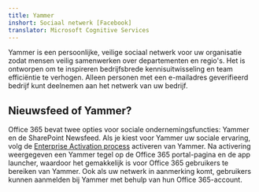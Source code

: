 ```yaml
---
title: Yammer
inshort: Sociaal netwerk [Facebook]
translator: Microsoft Cognitive Services
---
```


Yammer is een persoonlijke, veilige sociaal netwerk voor uw organisatie zodat mensen veilig samenwerken over departementen en regio's. Het is ontworpen om te inspireren bedrijfsbrede kennisuitwisseling en team efficiëntie te verhogen. Alleen personen met een e-mailadres geverifieerd bedrijf kunt deelnemen aan het netwerk van uw bedrijf.

## Nieuwsfeed of Yammer?
Office 365 bevat twee opties voor sociale ondernemingsfuncties: Yammer en de SharePoint Newsfeed. Als je kiest voor Yammer uw sociale ervaring, volg de [Enterprise Activation process](https://support.office.com/en-us/article/Enterprise-Activation-process-4f924c74-87d2-49d0-a4f6-cba3ce2b0e7c) activeren van Yammer. Na activering weergegeven een Yammer tegel op de Office 365 portal-pagina en de app launcher, waardoor het gemakkelijk is voor Office 365 gebruikers te bereiken van Yammer. Ook als uw netwerk in aanmerking komt, gebruikers kunnen aanmelden bij Yammer met behulp van hun Office 365-account.



